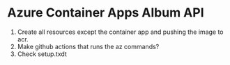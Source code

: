 # Azure Container Apps Album API
1) Create all resources except the container app and pushing the image to acr.
2) Make github actions that runs the az commands?
3) Check setup.txdt


